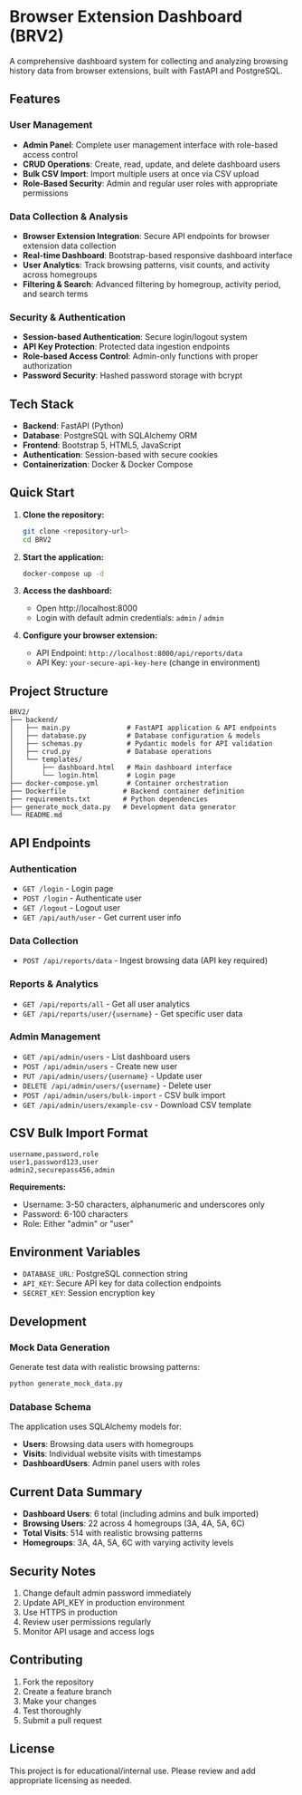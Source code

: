 # Browser Extension Dashboard (BRV2)

A comprehensive dashboard system for collecting and analyzing browsing history data from browser extensions, built with FastAPI and PostgreSQL.

## Features

### User Management
- **Admin Panel**: Complete user management interface with role-based access control
- **CRUD Operations**: Create, read, update, and delete dashboard users
- **Bulk CSV Import**: Import multiple users at once via CSV upload
- **Role-Based Security**: Admin and regular user roles with appropriate permissions

### Data Collection & Analysis
- **Browser Extension Integration**: Secure API endpoints for browser extension data collection
- **Real-time Dashboard**: Bootstrap-based responsive dashboard interface
- **User Analytics**: Track browsing patterns, visit counts, and activity across homegroups
- **Filtering & Search**: Advanced filtering by homegroup, activity period, and search terms

### Security & Authentication
- **Session-based Authentication**: Secure login/logout system
- **API Key Protection**: Protected data ingestion endpoints
- **Role-based Access Control**: Admin-only functions with proper authorization
- **Password Security**: Hashed password storage with bcrypt

## Tech Stack

- **Backend**: FastAPI (Python)
- **Database**: PostgreSQL with SQLAlchemy ORM
- **Frontend**: Bootstrap 5, HTML5, JavaScript
- **Authentication**: Session-based with secure cookies
- **Containerization**: Docker & Docker Compose

## Quick Start

1. **Clone the repository:**
   ```bash
   git clone <repository-url>
   cd BRV2
   ```

2. **Start the application:**
   ```bash
   docker-compose up -d
   ```

3. **Access the dashboard:**
   - Open http://localhost:8000
   - Login with default admin credentials: `admin` / `admin`

4. **Configure your browser extension:**
   - API Endpoint: `http://localhost:8000/api/reports/data`
   - API Key: `your-secure-api-key-here` (change in environment)

## Project Structure

```
BRV2/
├── backend/
│   ├── main.py              # FastAPI application & API endpoints
│   ├── database.py          # Database configuration & models
│   ├── schemas.py           # Pydantic models for API validation
│   ├── crud.py              # Database operations
│   └── templates/
│       ├── dashboard.html   # Main dashboard interface
│       └── login.html       # Login page
├── docker-compose.yml       # Container orchestration
├── Dockerfile              # Backend container definition
├── requirements.txt        # Python dependencies
├── generate_mock_data.py   # Development data generator
└── README.md
```

## API Endpoints

### Authentication
- `GET /login` - Login page
- `POST /login` - Authenticate user
- `GET /logout` - Logout user
- `GET /api/auth/user` - Get current user info

### Data Collection
- `POST /api/reports/data` - Ingest browsing data (API key required)

### Reports & Analytics
- `GET /api/reports/all` - Get all user analytics
- `GET /api/reports/user/{username}` - Get specific user data

### Admin Management
- `GET /api/admin/users` - List dashboard users
- `POST /api/admin/users` - Create new user
- `PUT /api/admin/users/{username}` - Update user
- `DELETE /api/admin/users/{username}` - Delete user
- `POST /api/admin/users/bulk-import` - CSV bulk import
- `GET /api/admin/users/example-csv` - Download CSV template

## CSV Bulk Import Format

```csv
username,password,role
user1,password123,user
admin2,securepass456,admin
```

**Requirements:**
- Username: 3-50 characters, alphanumeric and underscores only
- Password: 6-100 characters
- Role: Either "admin" or "user"

## Environment Variables

- `DATABASE_URL`: PostgreSQL connection string
- `API_KEY`: Secure API key for data collection endpoints
- `SECRET_KEY`: Session encryption key

## Development

### Mock Data Generation
Generate test data with realistic browsing patterns:
```bash
python generate_mock_data.py
```

### Database Schema
The application uses SQLAlchemy models for:
- **Users**: Browsing data users with homegroups
- **Visits**: Individual website visits with timestamps
- **DashboardUsers**: Admin panel users with roles

## Current Data Summary
- **Dashboard Users**: 6 total (including admins and bulk imported)
- **Browsing Users**: 22 across 4 homegroups (3A, 4A, 5A, 6C)
- **Total Visits**: 514 with realistic browsing patterns
- **Homegroups**: 3A, 4A, 5A, 6C with varying activity levels

## Security Notes

1. Change default admin password immediately
2. Update API_KEY in production environment
3. Use HTTPS in production
4. Review user permissions regularly
5. Monitor API usage and access logs

## Contributing

1. Fork the repository
2. Create a feature branch
3. Make your changes
4. Test thoroughly
5. Submit a pull request

## License

This project is for educational/internal use. Please review and add appropriate licensing as needed.
